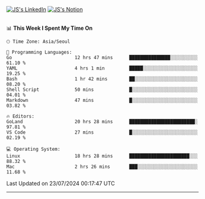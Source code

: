
[![JS's LinkedIn](https://img.shields.io/badge/LinkedIn-blue?style=for-the-badge&logo=linkedin)](https://www.linkedin.com/in/jaeseung-lee-5a2a32139/) 
[![JS's Notion](https://img.shields.io/badge/Notion-black?style=for-the-badge&logo=notion)](https://bit.ly/ljswiki1) <br><br>
<!-- ![JS's GitHub stats](https://github-readme-stats-lemon-five.vercel.app/api?username=tkxkd0159&hide=contribs,prs,stars,issues&show_icons=true&theme=react&include_all_commits=true)   -->
<!-- ![Top Langs](https://github-readme-stats-lemon-five.vercel.app/api/top-langs/?username=tkxkd0159&layout=compact&hide=jupyter%20notebook,scss,html,css&langs_count=10)  -->


<!--START_SECTION:waka-->
📊 **This Week I Spent My Time On** 

```text
🕑︎ Time Zone: Asia/Seoul

💬 Programming Languages: 
Go                       12 hrs 47 mins      ███████████████░░░░░░░░░░   61.10 % 
YAML                     4 hrs 1 min         █████░░░░░░░░░░░░░░░░░░░░   19.25 % 
Bash                     1 hr 42 mins        ██░░░░░░░░░░░░░░░░░░░░░░░   08.20 % 
Shell Script             50 mins             █░░░░░░░░░░░░░░░░░░░░░░░░   04.01 % 
Markdown                 47 mins             █░░░░░░░░░░░░░░░░░░░░░░░░   03.82 % 

🔥 Editors: 
GoLand                   20 hrs 28 mins      ████████████████████████░   97.81 % 
VS Code                  27 mins             █░░░░░░░░░░░░░░░░░░░░░░░░   02.19 % 

💻 Operating System: 
Linux                    18 hrs 28 mins      ██████████████████████░░░   88.32 % 
Mac                      2 hrs 26 mins       ███░░░░░░░░░░░░░░░░░░░░░░   11.68 % 
```


 Last Updated on 23/07/2024 00:17:47 UTC
<!--END_SECTION:waka-->

---
<!---
<a href="https://github.com/tkxkd0159/books">
  <img align="center" src="https://github-readme-stats-lemon-five.vercel.app/api/pin/?username=tkxkd0159&repo=books&theme=react" />
</a>
-->

<!---
- 🔭 I’m currently working on ...
- 🌱 I’m currently learning blockchain and distributed network
- 👯 I’m looking to collaborate on ...
- 🤔 I’m looking for help with ...
- 💬 Ask me about ...
- 📫 How to reach me: ...
- 😄 Pronouns: ...
- ⚡ Fun fact: ...
-->
